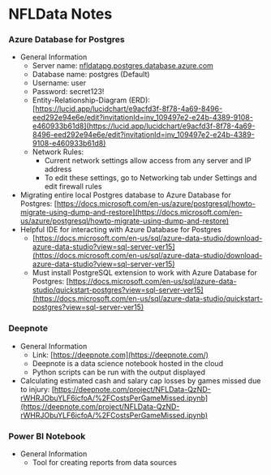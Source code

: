 # NFLData Notes

### Azure Database for Postgres

- General Information
    - Server name: [nfldatapg.postgres.database.azure.com](http://nfldatapg.postgres.database.azure.com/)
    - Database name: postgres (Default)
    - Username: user
    - Password: secret123!
    - Entity-Relationship-Diagram (ERD): [https://lucid.app/lucidchart/e9acfd3f-8f78-4a69-8496-eed292e94e6e/edit?invitationId=inv_109497e2-e24b-4389-9108-e460933b61d8](https://lucid.app/lucidchart/e9acfd3f-8f78-4a69-8496-eed292e94e6e/edit?invitationId=inv_109497e2-e24b-4389-9108-e460933b61d8)
    - Network Rules:
        - Current network settings allow access from any server and IP address
        - To edit these settings, go to Networking tab under Settings and edit firewall rules
- Migrating entire local Postgres database to Azure Database for Postgres: [https://docs.microsoft.com/en-us/azure/postgresql/howto-migrate-using-dump-and-restore](https://docs.microsoft.com/en-us/azure/postgresql/howto-migrate-using-dump-and-restore)
- Helpful IDE for interacting with Azure Database for Postgres
    - [https://docs.microsoft.com/en-us/sql/azure-data-studio/download-azure-data-studio?view=sql-server-ver15](https://docs.microsoft.com/en-us/sql/azure-data-studio/download-azure-data-studio?view=sql-server-ver15)
    - Must install PostgreSQL extension to work with Azure Database for Postgres: [https://docs.microsoft.com/en-us/sql/azure-data-studio/quickstart-postgres?view=sql-server-ver15](https://docs.microsoft.com/en-us/sql/azure-data-studio/quickstart-postgres?view=sql-server-ver15)

### Deepnote

- General Information
    - Link: [https://deepnote.com](https://deepnote.com/)
    - Deepnote is a data science notebook hosted in the cloud
    - Python scripts can be run with the output displayed
- Calculating estimated cash and salary cap losses by games missed due to injury: [https://deepnote.com/project/NFLData-QzND-rWHRJObuYLF6icfoA/%2FCostsPerGameMissed.ipynb](https://deepnote.com/project/NFLData-QzND-rWHRJObuYLF6icfoA/%2FCostsPerGameMissed.ipynb)

### Power BI Notebook

- General Information
    - Tool for creating reports from data sources